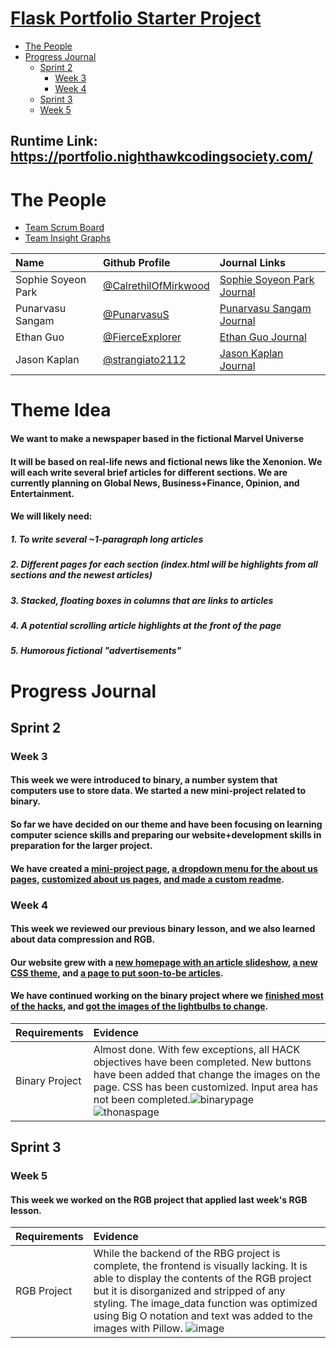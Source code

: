 # [Flask Portfolio Starter Project](https://nighthawkcodingsociety.com/projectsearch/details/Flask%20Portfolio%20Starter)
<!--ts-->
   * [The People](#the-people)
   * [Progress Journal](#progress-journal)
     * [Sprint 2](#sprint-2)
       * [Week 3](#week-3)
       * [Week 4](#week-4)
     * [Sprint 3](#sprint-3)
     *  [Week 5](#week-5)
<!--te-->
## Runtime Link: https://portfolio.nighthawkcodingsociety.com/
# The People

- [Team Scrum Board](https://github.com/CalrethilOfMirkwood/flask_portfolio/projects/1)
- [Team Insight Graphs](https://github.com/CalrethilOfMirkwood/flask_portfolio/graphs/contributors)

 Name | Github Profile | Journal Links
| :---- | :---- | :---- |
| Sophie Soyeon Park | [@CalrethilOfMirkwood](https://github.com/CalrethilOfMirkwood) | [Sophie Soyeon Park Journal](https://docs.google.com/document/d/1p0HJV9DaE6A2R0R5cqNIFT2G01R6gcRTk_YQLqi-JYE/edit?usp=sharing) 
| Punarvasu Sangam | [@PunarvasuS](https://github.com/PunarvasuS) | [Punarvasu Sangam Journal](https://docs.google.com/document/d/1fD9aVooS0dbOJZCmh1KXjiAS6M9TM4oYgXOhvFVISPk/edit?usp=sharing) 
| Ethan Guo | [@FierceExplorer](https://github.com/Anirudh123nasty) | [Ethan Guo Journal](https://docs.google.com/document/d/11vsWPaCuoXcu6-stnnRsQocQagZt6etMUKN_my-wCZQ/edit)
| Jason Kaplan | [@strangiato2112](https://github.com/JL1080) | [Jason Kaplan Journal](https://docs.google.com/document/d/1_07UqztsMrCB-25jyAmEY0PtHlpxz_5iJnr5U1ZaHe8/edit)


# Theme Idea
#### We want to make a newspaper based in the fictional Marvel Universe
#### It will be based on real-life news and fictional news like the Xenonion.  We will each write several brief articles for different sections.  We are currently planning on Global News, Business+Finance, Opinion, and Entertainment.
#### We will likely need:
##### 1. To write several ~1-paragraph long articles
##### 2. Different pages for each section (index.html will be highlights from all sections and the newest articles)
##### 3. Stacked, floating boxes in columns that are links to articles
##### 4. A potential scrolling article highlights at the front of the page
##### 5. Humorous fictional "advertisements"
# Progress Journal
## Sprint 2
### Week 3
#### This week we were introduced to binary, a number system that computers use to store data.  We started a new mini-project related to binary.
#### So far we have decided on our theme and have been focusing on learning computer science skills and preparing our website+development skills in preparation for the larger project.
#### We have created a [mini-project page](https://github.com/CalrethilOfMirkwood/flask_portfolio/blob/main/templates/sus.html), [a dropdown menu for the about us pages](https://github.com/CalrethilOfMirkwood/flask_portfolio/issues/5), [customized about us pages](https://github.com/CalrethilOfMirkwood/flask_portfolio/issues/7), [and made a custom readme](https://github.com/CalrethilOfMirkwood/flask_portfolio/issues/4).
### Week 4
#### This week we reviewed our previous binary lesson, and we also learned about data compression and RGB.
#### Our website grew with a [new homepage with an article slideshow](https://github.com/CalrethilOfMirkwood/flask_portfolio/issues/2), [a new CSS theme](https://github.com/CalrethilOfMirkwood/flask_portfolio/issues/2), and [a page to put soon-to-be articles](https://github.com/CalrethilOfMirkwood/flask_portfolio/issues/2).
#### We have continued working on the binary project where we [finished most of the hacks](https://github.com/CalrethilOfMirkwood/flask_portfolio/issues/8), and [got the images of the lightbulbs to change](https://github.com/CalrethilOfMirkwood/flask_portfolio/issues/9).
| Requirements | Evidence |
| :---- | :---- |
| Binary Project | Almost done. With few exceptions, all HACK objectives have been completed. New buttons have been added that change the images on the page. CSS has been customized.  Input area has not been completed.![binarypage](https://user-images.githubusercontent.com/82109882/133879280-9e10e3f1-a3fd-4b1a-a728-566f6b1180b5.PNG) ![thonaspage](https://user-images.githubusercontent.com/82109882/133879296-7766613d-ca87-4d2e-9bd3-fdafdc14fa52.PNG) | 
## Sprint 3
### Week 5
#### This week we worked on the RGB project that applied last week's RGB lesson.
| Requirements | Evidence|
| :---- | :---- |
| RGB Project |  While the backend of the RBG project is complete, the frontend is visually lacking.  It is able to display the contents of the RGB project but it is disorganized and stripped of any styling. The image_data function was optimized using Big O notation and text was added to the images with Pillow. ![image](https://user-images.githubusercontent.com/82109882/134606070-dfd97632-e32e-4341-8331-aee2cef86d6c.png) |
